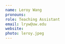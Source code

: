 ```yaml
---
name: Leroy Wang
pronouns: 
role: Teaching Assistant
email: lryw@uw.edu
website: 
photo: leroy.jpeg
---
```


<!-- OH: Fri 11:00am-12:00pm, [Zoom](https://washington.zoom.us/my/lrywng) -->
